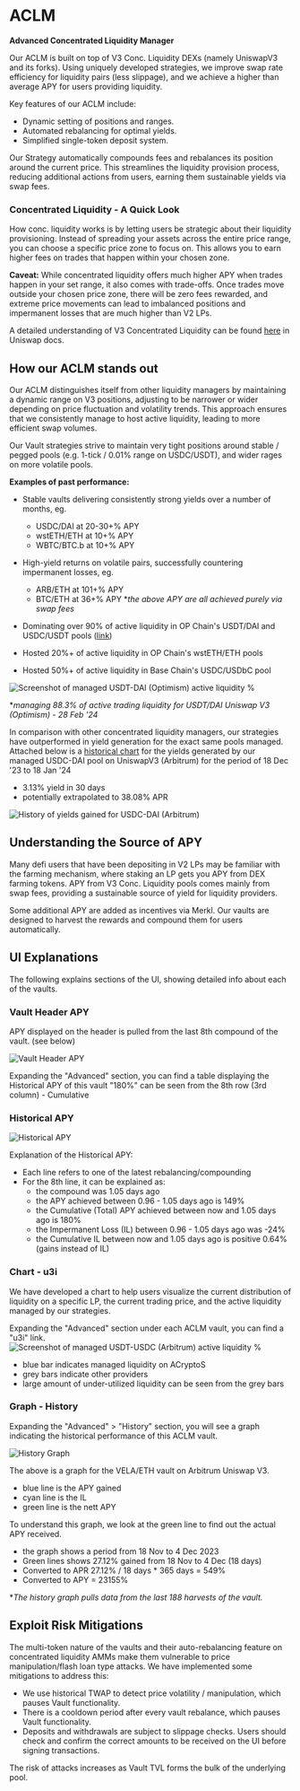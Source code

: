 # ACLM
**Advanced Concentrated Liquidity Manager**

Our ACLM is built on top of V3 Conc. Liquidity DEXs (namely UniswapV3 and its forks). Using uniquely developed strategies, we improve swap rate efficiency for liquidity pairs (less slippage), and we achieve a higher than average APY for users providing liquidity. 

Key features of our ACLM include:

- Dynamic setting of positions and ranges.
- Automated rebalancing for optimal yields.
- Simplified single-token deposit system.
  
Our Strategy automatically compounds fees and rebalances its position around the current price. This streamlines the liquidity provision process, reducing additional actions from users, earning them sustainable yields via swap fees.

### Concentrated Liquidity - A Quick Look

How conc. liquidity works is by letting users be strategic about their liquidity provisioning. Instead of spreading your assets across the entire price range, you can choose a specific price zone to focus on. This allows you to earn higher fees on trades that happen within your chosen zone.

**Caveat:** While concentrated liquidity offers much higher APY when trades happen in your set range, it also comes with trade-offs. Once trades move outside your chosen price zone, there will be zero fees rewarded, and extreme price movements can lead to imbalanced positions and impermanent losses that are much higher than V2 LPs.

A detailed understanding of V3 Concentrated Liquidity can be found [here](https://docs.uniswap.org/concepts/protocol/concentrated-liquidity) in Uniswap docs.

## How our ACLM stands out

Our ACLM distinguishes itself from other liquidity managers by maintaining a dynamic range on V3 positions, adjusting to be narrower or wider depending on price fluctuation and volatility trends. This approach ensures that we consistently manage to host active liquidity, leading to more efficient swap volumes.

Our Vault strategies strive to maintain very tight positions around stable / pegged pools (e.g. 1-tick / 0.01% range on USDC/USDT), and wider rages on more volatile pools.

**Examples of past performance:**
- Stable vaults delivering consistently strong yields over a number of months, eg.
   - USDC/DAI at 20-30+% APY  
   - wstETH/ETH at 10+% APY  
   - WBTC/BTC.b at 10+% APY 
- High-yield returns on volatile pairs, successfully countering impermanent losses, eg.
   - ARB/ETH at 101+% APY
   - BTC/ETH at 36+% APY
**the above APY are all achieved purely via swap fees*

- Dominating over 90% of active liquidity in OP Chain's USDT/DAI and USDC/USDT pools ([link](https://app.acryptos.com/u3i/pools/10/0xF1F199342687A7d78bCC16fce79fa2665EF870E1/?a=0x9F0d1DB674488eaF2DE5fd722176CD751803fEf5))
- Hosted 20%+ of active liquidity in OP Chain's wstETH/ETH pools
- Hosted 50%+ of active liquidity in Base Chain's USDC/USDbC pool

![Screenshot of managed USDT-DAI (Optimism) active liquidity %](https://raw.githubusercontent.com/acryptos/docs.acryptos.com/master/images/u3i%20-%20Optimism%20USDT-DAI.jpg)

**managing 88.3% of active trading liquidity for USDT/DAI Uniswap V3 (Optimism) - 28 Feb '24*

In comparison with other concentrated liquidity managers, our strategies have outperformed in yield generation for the exact same pools managed. Attached below is a [historical chart](https://raw.githubusercontent.com/acryptos/docs.acryptos.com/master/images/History%20-%20Arbitrum%20USDC-DAI.jpg) for the yields generated by our managed USDC-DAI pool on UniswapV3 (Arbitrum) for the period of 18 Dec '23 to 18 Jan '24

- 3.13% yield in 30 days
- potentially extrapolated to 38.08% APR

![History of yields gained for USDC-DAI (Arbitrum)](https://raw.githubusercontent.com/acryptos/docs.acryptos.com/master/images/History%20-%20Arbitrum%20USDC-DAI.jpg)

## Understanding the Source of APY

Many defi users that have been depositing in V2 LPs may be familiar with the farming mechanism, where staking an LP gets you APY from DEX farming tokens.
APY from V3 Conc. Liquidity pools comes mainly from swap fees, providing a sustainable source of yield for liquidity providers.

Some additional APY are added as incentives via Merkl. Our vaults are designed to harvest the rewards and compound them for users automatically.

## UI Explanations

The following explains sections of the UI, showing detailed info about each of the vaults.

### Vault Header APY

APY displayed on the header is pulled from the last 8th compound of the vault. (see below)

![Vault Header APY](https://raw.githubusercontent.com/acryptos/docs.acryptos.com/master/images/ACLM%20-%20Vault%20Header%20APY.png)

Expanding the "Advanced" section, you can find a table displaying the Historical APY of this vault
"180%" can be seen from the 8th row (3rd column) - Cumulative

### Historical APY

![Historical APY](https://raw.githubusercontent.com/acryptos/docs.acryptos.com/master/images/ACLM%20-%20APY%20History.png)

Explanation of the Historical APY:

- Each line refers to one of the latest rebalancing/compounding
- For the 8th line, it can be explained as:
  - the compound was 1.05 days ago
  - the APY achieved between 0.96 - 1.05 days ago is 149%
  - the Cumulative (Total) APY achieved between now and 1.05 days ago is 180%
  - the Impermanent Loss (IL) between 0.96 - 1.05 days ago was -24%
  - the Cumulative IL between now and 1.05 days ago is positive 0.64% (gains instead of IL)

### Chart - u3i
We have developed a chart to help users visualize the current distribution of liquidity on a specific LP, the current trading price, and the active liquidity managed by our strategies.

Expanding the "Advanced" section under each ACLM vault, you can find a "u3i" link.
![Screenshot of managed USDT-USDC (Arbitrum) active liquidity %](https://raw.githubusercontent.com/acryptos/docs.acryptos.com/master/images/u3i%20-%20Arbitrum%20USDT-USDC%20240228.png)
- blue bar indicates managed liquidity on ACryptoS
- grey bars indicate other providers
- large amount of under-utilized liquidity can be seen from the grey bars

### Graph - History

Expanding the "Advanced" > "History" section, you will see a graph indicating the historical performance of this ACLM vault.

![History Graph](https://raw.githubusercontent.com/acryptos/docs.acryptos.com/master/images/History%20Graph%20-%20VELA-ETH.jpg)

The above is a graph for the VELA/ETH vault on Arbitrum Uniswap V3.
- blue line is the APY gained
- cyan line is the IL
- green line is the nett APY

To understand this graph, we look at the green line to find out the actual APY received.
- the graph shows a period from 18 Nov to 4 Dec 2023
- Green lines shows 27.12% gained from 18 Nov to 4 Dec (18 days)
- Converted to APR 27.12% / 18 days * 365 days = 549%
- Converted to APY = 23155%

**The history graph pulls data from the last 188 harvests of the vault.*

## Exploit Risk Mitigations

The multi-token nature of the vaults and their auto-rebalancing feature on concentrated liquidity AMMs make them vulnerable to price manipulation/flash loan type attacks. We have implemented some mitigations to address this:

* We use historical TWAP to detect price volatility / manipulation, which pauses Vault functionality.
* There is a cooldown period after every vault rebalance, which pauses Vault functionality.
* Deposits and withdrawals are subject to slippage checks. Users should check and confirm the correct amounts to be received on the UI before signing transactions.

The risk of attacks increases as Vault TVL forms the bulk of the underlying pool.

